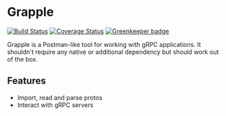 # Grapple

[![Build Status](https://travis-ci.com/klummy/grapple.svg?branch=master)](https://travis-ci.com/klummy/grapple)
[![Coverage Status](https://coveralls.io/repos/github/klummy/grapple/badge.svg)](https://coveralls.io/github/klummy/grapple)
[![Greenkeeper badge](https://badges.greenkeeper.io/klummy/grapple.svg)](https://greenkeeper.io/)

Grapple is a Postman-like tool for working with gRPC applications. It shouldn't require any native or additional dependency but should work out of the box.

## Features
- Import, read and parse protos
- Interact with gRPC servers